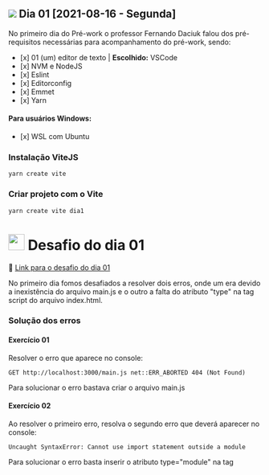 <h2> <img src="https://user-images.githubusercontent.com/4163340/130158630-8c46eab6-860e-42fb-a2c0-9ade8d155ca9.png"/> Dia 01 [2021-08-16 - Segunda]</h2>
<p>No primeiro dia do Pré-work o professor Fernando Daciuk falou dos pré-requisitos necessárias para acompanhamento do pré-work, sendo:</p>
<ul>
  <li>[x] 01 (um) editor de texto | <strong>Escolhido:</strong> VSCode </li>
  <li>[x] NVM e NodeJS</li>
  <li>[x] Eslint</li>
  <li>[x] Editorconfig</li>
  <li>[x] Emmet</li>
  <li>[x] Yarn</li>  
</ul>
<h4>Para usuários Windows:</h4>
<ul>
  <li>[x] WSL com Ubuntu</li>
</ul>
<h3>Instalação ViteJS</h3>

```
yarn create vite
```

### Criar projeto com o Vite

```
yarn create vite dia1
```

### 

# <img src="https://emojipedia-us.s3.amazonaws.com/source/skype/289/three-oclock_1f552.png" height="32"/> Desafio do dia 01

<p>🔗 <a href="https://github.com/brainnco/desafios-pre-work-b-academy/tree/main/dia1">Link para o desafio do dia 01</a></p>

<p>No primeiro dia fomos desafiados a resolver dois erros, onde um era devido a inexistência do arquivo main.js e o outro a falta do atributo "type" na tag script do arquivo index.html.</P>

### Solução dos erros

#### Exercício 01

<p>Resolver o erro que aparece no console:</p>

```
GET http://localhost:3000/main.js net::ERR_ABORTED 404 (Not Found)
```

<p>Para solucionar o erro bastava criar o arquivo main.js</p>

#### Exercício 02

<p>Ao resolver o primeiro erro, resolva o segundo erro que deverá aparecer no console:</p>

```
Uncaught SyntaxError: Cannot use import statement outside a module
```

<p>Para solucionar o erro basta inserir o atributo type="module" na tag <script/></p>

#### Exercício 03

<p>Olhe novamente para o console, e resolva o próximo erro:</p>

```
main.js:3 Uncaught TypeError: Cannot set property 'innerHTML' of null
```

<p>Para solucionar bastava ou criar a div #app ou colocar o ID app em alguma div.</p>

#### Exercício 04

<p>Crie um link no HTML (fora da div .app), e adicione à ele um evento de clique. O clique nesse botão deverá alternar a visibilidade do .app: se o .app estiver visível, ele deverá ser escondido. Se estiver escondido, o clique deve exibí-lo.</p>

<p>Para facilitar a visualização, minha filha me deu a ideia que eu implementasse o feitiço do Mapa do Maroto do filme Harry Potter e o Prisioneiro de Askaban, que ficou conforme as imagens abaixo, para implementar adicionei um addEventListener no botão e toggleAttribute na div#app:</p>

```
import './style.css';

document.querySelector('#app').innerHTML = `
  <div class="mapa">
  <h1>O Mapa do Maroto</h1>
  <img src="./src/imgs/mapa_maroto.jpg" alt="Mapa do Salteador">
  </div>
`;

const btnLink = document.querySelector('[data-js="btnLink"]');
const appContainer = document.querySelector('#app');

btnLink.addEventListener('click', () => {
  appContainer.toggleAttribute('hidden');
  btnLink.innerHTML = appContainer.hasAttribute('hidden')
    ? 'Eu juro solenemente que não vou fazer nada de bom.'
    : 'Malfeito feito';
});
```

### Com a div #app desabilitada:

![image](https://user-images.githubusercontent.com/4163340/129776083-e807baaf-c270-4fe8-adc4-3cbac6c172d9.png)

### Com a div #app habilitada:

![image](https://user-images.githubusercontent.com/4163340/129776949-cfdf8256-6d8d-48ec-b096-2ef2fb2271b4.png)
